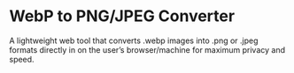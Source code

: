 # WebP to PNG/JPEG Converter
A lightweight web tool that converts .webp images into .png or .jpeg formats directly in on the user’s browser/machine for maximum privacy and speed.
